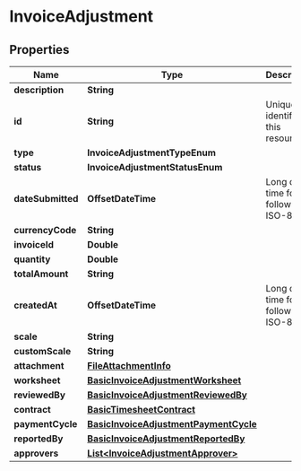 

# InvoiceAdjustment


## Properties

| Name | Type | Description | Notes |
|------------ | ------------- | ------------- | -------------|
|**description** | **String** |  |  |
|**id** | **String** | Unique identifier of this resource. |  |
|**type** | **InvoiceAdjustmentTypeEnum** |  |  |
|**status** | **InvoiceAdjustmentStatusEnum** |  |  |
|**dateSubmitted** | **OffsetDateTime** | Long date-time format following ISO-8601 |  |
|**currencyCode** | **String** |  |  |
|**invoiceId** | **Double** |  |  [optional] |
|**quantity** | **Double** |  |  |
|**totalAmount** | **String** |  |  |
|**createdAt** | **OffsetDateTime** | Long date-time format following ISO-8601 |  |
|**scale** | **String** |  |  [optional] |
|**customScale** | **String** |  |  [optional] |
|**attachment** | [**FileAttachmentInfo**](FileAttachmentInfo.md) |  |  |
|**worksheet** | [**BasicInvoiceAdjustmentWorksheet**](BasicInvoiceAdjustmentWorksheet.md) |  |  |
|**reviewedBy** | [**BasicInvoiceAdjustmentReviewedBy**](BasicInvoiceAdjustmentReviewedBy.md) |  |  |
|**contract** | [**BasicTimesheetContract**](BasicTimesheetContract.md) |  |  |
|**paymentCycle** | [**BasicInvoiceAdjustmentPaymentCycle**](BasicInvoiceAdjustmentPaymentCycle.md) |  |  |
|**reportedBy** | [**BasicInvoiceAdjustmentReportedBy**](BasicInvoiceAdjustmentReportedBy.md) |  |  |
|**approvers** | [**List&lt;InvoiceAdjustmentApprover&gt;**](InvoiceAdjustmentApprover.md) |  |  |



